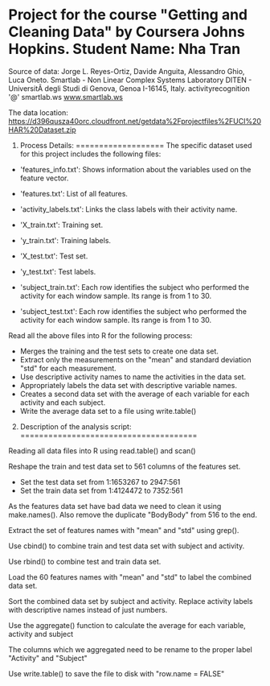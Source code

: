 Project for the course "Getting and Cleaning Data" by Coursera Johns Hopkins.
Student Name: Nha Tran
============================================================================

Source of data:
Jorge L. Reyes-Ortiz, Davide Anguita, Alessandro Ghio, Luca Oneto. 
Smartlab - Non Linear Complex Systems Laboratory 
DITEN - UniversitÃ  degli Studi di Genova, Genoa I-16145, Italy. 
activityrecognition '@' smartlab.ws 
www.smartlab.ws

The data location:
https://d396qusza40orc.cloudfront.net/getdata%2Fprojectfiles%2FUCI%20HAR%20Dataset.zip 


1) Process Details:
===================
The specific dataset used for this project includes the following files:

- 'features_info.txt': Shows information about the variables used on the feature vector.

- 'features.txt': List of all features.

- 'activity_labels.txt': Links the class labels with their activity name.

- 'X_train.txt': Training set.

- 'y_train.txt': Training labels.

- 'X_test.txt': Test set.

- 'y_test.txt': Test labels. 

- 'subject_train.txt': Each row identifies the subject who performed the activity for each window sample.
                       Its range is from 1 to 30.
 
- 'subject_test.txt': Each row identifies the subject who performed the activity for each window sample.
                       Its range is from 1 to 30. 

Read all the above files into R for the following process:

- Merges the training and the test sets to create one data set.
- Extract only the measurements on the "mean" and standard deviation "std" for each measurement.
- Use descriptive activity names to name the activities in the data set.
- Appropriately labels the data set with descriptive variable names.
- Creates a second data set with the average of each variable for each activity and each subject.
- Write the average data set to a file using write.table()



2) Description of the analysis script:
======================================

Reading all data files into R using read.table() and scan()

Reshape the train and test data set to 561 columns of the features set.
- Set the test data set from 1:1653267 to 2947:561
- Set the train data set from 1:4124472 to 7352:561

As the features data set have bad data we need to clean it using make.names(). 
Also remove the duplicate "BodyBody" from 516 to the end.
 

Extract the set of features names with "mean" and "std" using grep().


Use cbind() to combine train and test data set with subject and activity.
 
Use rbind() to combine test and train data set.

Load the 60 features names with "mean" and "std" to label the combined data set.


Sort the combined data set by subject and activity.
Replace activity labels with descriptive names instead of just numbers. 


Use the aggregate() function to calculate the average for each variable, activity and subject


The columns which we aggregated need to be rename to the proper label "Activity" and "Subject" 

Use write.table() to save the file to disk with "row.name = FALSE"

